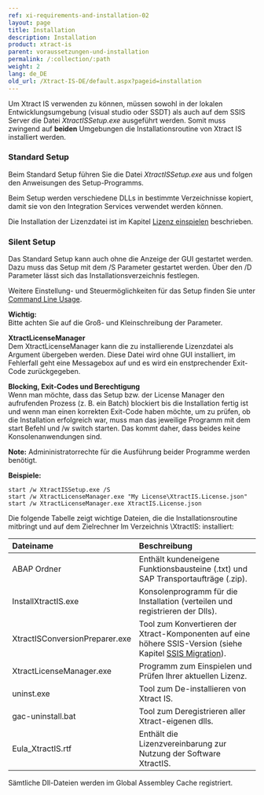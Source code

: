 ```yaml
---
ref: xi-requirements-and-installation-02
layout: page
title: Installation
description: Installation
product: xtract-is
parent: voraussetzungen-und-installation
permalink: /:collection/:path
weight: 2
lang: de_DE
old_url: /Xtract-IS-DE/default.aspx?pageid=installation
---
```

Um Xtract IS verwenden zu können, müssen sowohl in der lokalen Entwicklungsumgebung (visual studio oder SSDT) als auch auf dem  SSIS Server die Datei  *XtractISSetup.exe* ausgeführt werden. Somit muss zwingend auf **beiden** Umgebungen die Installationsroutine von Xtract IS installiert werden.

### Standard Setup

Beim Standard Setup führen Sie die Datei *XtractISSetup.exe* aus und folgen den Anweisungen des Setup-Programms. 

Beim Setup werden verschiedene DLLs in bestimmte Verzeichnisse kopiert, damit sie von  den Integration Services verwendet werden können. <br>

Die Installation der Lizenzdatei ist im Kapitel [Lizenz einspielen](./lizenz-einspielen) beschrieben.


### Silent Setup

Das Standard Setup kann auch ohne die Anzeige der GUI gestartet werden. Dazu muss das Setup mit dem /S Parameter gestartet werden. Über den /D Parameter lässt sich das Installationsverzeichnis festlegen. 

Weitere Einstellung- und Steuermöglichkeiten für das Setup finden Sie unter [Command Line Usage](http://nsis.sourceforge.net/Docs/Chapter3.html#3.2.1).

**Wichtig:** <br>Bitte achten Sie auf die Groß- und Kleinschreibung der Parameter. 

**XtractLicenseManager**<br>
Dem XtractLicenseManager kann die zu installierende Lizenzdatei als Argument übergeben werden. Diese Datei wird ohne GUI installiert, im Fehlerfall geht eine Messagebox auf und es wird ein enstprechender Exit-Code zurückgegeben.

**Blocking, Exit-Codes und Berechtigung**<br>
Wenn man möchte, dass das Setup bzw. der License Manager den aufrufenden Prozess (z. B. ein Batch) blockiert bis die Installation fertig ist und wenn man einen korrekten Exit-Code haben möchte, um zu prüfen, ob die Installation erfolgreich war, muss man das jeweilige Programm mit dem start Befehl und /w switch starten. Das kommt daher, dass beides keine Konsolenanwendungen sind.

<div class="alert alert-info">
  <i class="fas fa-info-circle"></i> <strong>Note:</strong> Admininistratorrechte für die Ausführung beider Programme werden benötigt.
</div>

**Beispiele:**
```
start /w XtractISSetup.exe /S
start /w XtractLicenseManager.exe "My License\XtractIS.License.json"
start /w XtractLicenseManager.exe XtractIS.License.json
```
Die folgende Tabelle zeigt wichtige Dateien, die die Installationsroutine mitbringt und auf dem Zielrechner Im Verzeichnis \XtractIS\: installiert:


|Dateiname | Beschreibung |
|:----|:---|
| ABAP Ordner | Enthält kundeneigene Funktionsbausteine (.txt) und SAP Transportaufträge (.zip).|
| InstallXtractIS.exe | Konsolenprogramm für die Installation (verteilen und registrieren der Dlls).|
| XtractISConversionPreparer.exe | Tool zum Konvertieren der Xtract-Komponenten auf eine höhere SSIS-Version (siehe Kapitel [SSIS Migration](https://help.theobald-software.com/de/xtract-is/voraussetzungen-und-installation/ssis-migration)).|
| XtractLicenseManager.exe | Programm zum Einspielen und Prüfen Ihrer aktuellen Lizenz. |
| uninst.exe | Tool zum De-installieren von Xtract IS. |
| gac-uninstall.bat | Tool zum Deregistrieren aller Xtract-eigenen dlls.|
| Eula_XtractIS.rtf | Enthält die Lizenzvereinbarung zur Nutzung der Software XtractIS.|

Sämtliche  Dll-Dateien werden im Global Assembley Cache registriert.


